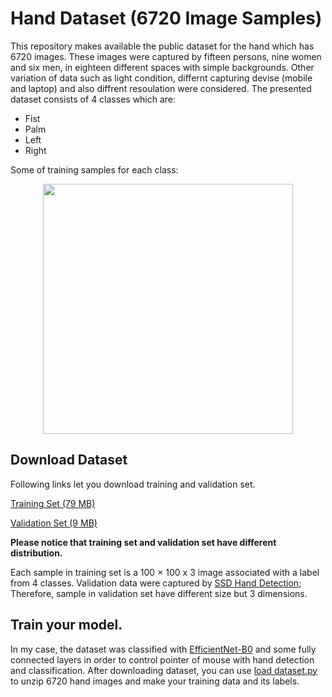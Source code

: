 # Hand Dataset (6720 Image Samples)


This repository makes available the public dataset for the hand which has 6720 images. These images were captured by fifteen persons, nine women and six men, in eighteen different spaces with simple backgrounds. Other variation of data such as light condition, differnt capturing devise (mobile and laptop) and also diffrent resoulation were considered. The presented dataset consists of 4 classes which are:
- Fist
- Palm
- Left
- Right

Some of training samples for each class:

<p align="center">
  <img width="400" height="400" src="https://github.com/YaldaForootan/HandDataset-6720Images-/blob/master/trainingset%20samples.jpg">
</p>

## Download Dataset
Following links let you download training and validation set.

[Training Set (79 MB)]()

[Validation Set (9 MB)]()


**Please notice that training set and validation set have different distribution.**

Each sample in training set is a 100 × 100 x 3 image associated with a label from 4 classes. Validation data were captured by [SSD Hand Detection](https://github.com/victordibia/handtracking); Therefore, sample in validation set have different size but 3 dimensions.


## Train your model.
In my case, the dataset was classified with [EfficientNet-B0](https://arxiv.org/abs/1905.11946) and some fully connected layers in order to control pointer of mouse with hand detection and classification. After downloading dataset, you can use [load dataset.py](https://github.com/Youlenda/6720HandImages/blob/master/load%20dataset.py) to unzip 6720 hand images and make your training data and its labels. 

